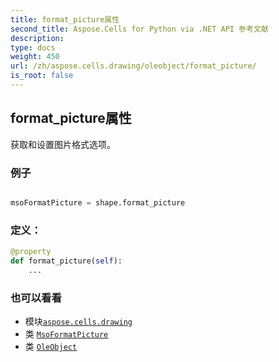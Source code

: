 ```yaml
---
title: format_picture属性
second_title: Aspose.Cells for Python via .NET API 参考文献
description:
type: docs
weight: 450
url: /zh/aspose.cells.drawing/oleobject/format_picture/
is_root: false
---
```

## format_picture属性

获取和设置图片格式选项。

### 例子

```python

msoFormatPicture = shape.format_picture

```
### 定义：
```python
@property
def format_picture(self):
    ...
```

### 也可以看看
* 模块[`aspose.cells.drawing`](../../)
* 类 [`MsoFormatPicture`](/cells/python-net/zh/aspose.cells.drawing/msoformatpicture)
* 类 [`OleObject`](/cells/python-net/zh/aspose.cells.drawing/oleobject)
